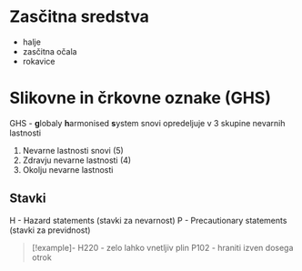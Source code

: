 # Zasčitna sredstva
- halje
- zasčitna očala
- rokavice
# Slikovne in črkovne oznake (GHS)
GHS - **g**lobaly **h**armonised **s**ystem
snovi opredeljuje v 3 skupine nevarnih lastnosti

1. Nevarne lastnosti snovi (5)
2. Zdravju nevarne lastnosti (4)
3. Okolju nevarne lastnosti

## Stavki
H - Hazard statements (stavki za nevarnost)
P - Precautionary statements (stavki za previdnost)
> [!example]-
> H220 - zelo lahko vnetljiv plin
> P102 - hraniti izven dosega otrok